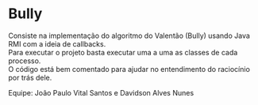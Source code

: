 # Bully
Consiste na implementação do algoritmo do Valentão (Bully) usando Java RMI com a ideia de callbacks.<br>
Para executar o projeto basta executar uma a uma as classes de cada processo. <br>
O código está bem comentado para ajudar no entendimento do raciocínio por trás dele.<br>

Equipe: João Paulo Vital Santos e Davidson Alves Nunes
